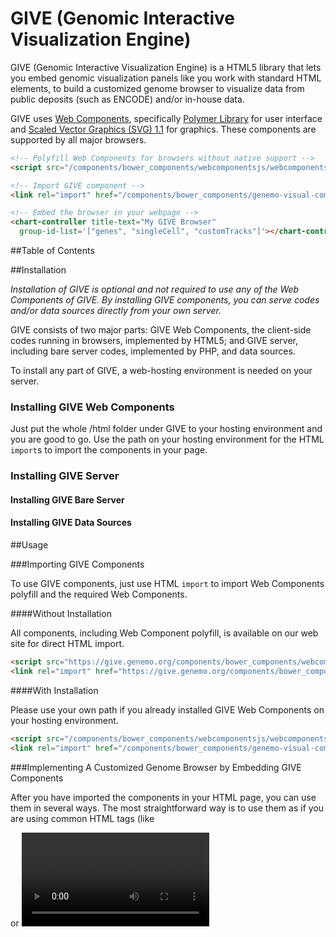 # GIVE (Genomic Interactive Visualization Engine)

GIVE (Genomic Interactive Visualization Engine) is a HTML5 library that lets you embed genomic visualization panels like you work with standard HTML elements, to build a customized genome browser to visualize data from public deposits (such as ENCODE) and/or in-house data.

GIVE uses [Web Components](https://www.webcomponents.org/), specifically [Polymer Library](https://www.polymer-project.org/) for user interface and [Scaled Vector Graphics (SVG) 1.1](https://www.w3.org/TR/SVG/) for graphics. These components are supported by all major browsers.

```html
<!-- Polyfill Web Components for browsers without native support -->
<script src="/components/bower_components/webcomponentsjs/webcomponents-lite.js"></script>

<!-- Import GIVE component -->
<link rel="import" href="/components/bower_components/genemo-visual-components/chart-controller/chart-controller.html">

<!-- Embed the browser in your webpage -->
<chart-controller title-text="My GIVE Browser"
  group-id-list='["genes", "singleCell", "customTracks"]'></chart-controller>
```

##Table of Contents

##Installation

*Installation of GIVE is optional and not required to use any of the Web Components of GIVE. By installing GIVE components, you can serve codes and/or data sources directly from your own server.*

GIVE consists of two major parts: GIVE Web Components, the client-side codes running in browsers, implemented by HTML5; and GIVE server, including bare server codes, implemented by PHP, and data sources.

To install any part of GIVE, a web-hosting environment is needed on your server.

### Installing GIVE Web Components

Just put the whole /html folder under GIVE to your hosting environment and you are good to go. Use the path on your hosting environment for the HTML `import`s to import the components in your page.

### Installing GIVE Server



#### Installing GIVE Bare Server

#### Installing GIVE Data Sources

##Usage

###Importing GIVE Components

To use GIVE components, just use HTML `import` to import Web Components polyfill and the required Web Components.

####Without Installation

All components, including Web Component polyfill, is available on our web site for direct HTML import.
```html
<script src="https://give.genemo.org/components/bower_components/webcomponentsjs/webcomponents-lite.js"></script>
<link rel="import" href="https://give.genemo.org/components/bower_components/genemo-visual-components/chart-controller/chart-controller.html">
```

####With Installation

Please use your own path if you already installed GIVE Web Components on your hosting environment.
```html
<script src="/components/bower_components/webcomponentsjs/webcomponents-lite.js"></script>
<link rel="import" href="/components/bower_components/genemo-visual-components/chart-controller/chart-controller.html">
```

###Implementing A Customized Genome Browser by Embedding GIVE Components

After you have imported the components in your HTML page, you can use them in several ways. The most straightforward way is to use them as if you are using common HTML tags (like <div> or <video>):
```html
<!-- Embed the browser in your webpage -->
<chart-controller title-text="My First GIVE Browser"
  group-id-list='["genes", "singleCell", "customTracks"]'></chart-controller>
```
Or you can use `Document.createElement()` to create the element in your JavaScript code:
```JavaScript
var myChart = document.createElement('chart-controller')
myChart.titleText = "My First GIVE Browser"
myChart.groupIdList = ["genes", "singleCell", "customTracks"]
```
Or use the built-in JavaScript constructors:
```JavaScript
var myChart = new GIVE.ChartController({
  titleText: "My First GIVE Browser",
  groupIdList: ["genes", "singleCell", "customTracks"]
})
```

##Credits

GIVE is developed by Xiaoyi Cao, Alvin Zheng from Dr. Sheng Zhong's lab at University of California, San Diego.

##License

Copyright 2017 GIVe Authors

This project is licensed under the Apache License, Version 2.0 (the "License");
you may not use this project except in compliance with the License.
You may obtain a copy of the License at

    http://www.apache.org/licenses/LICENSE-2.0

Unless required by applicable law or agreed to in writing, software
distributed under the License is distributed on an "AS IS" BASIS,
WITHOUT WARRANTIES OR CONDITIONS OF ANY KIND, either express or implied.
See the License for the specific language governing permissions and
limitations under the License.
